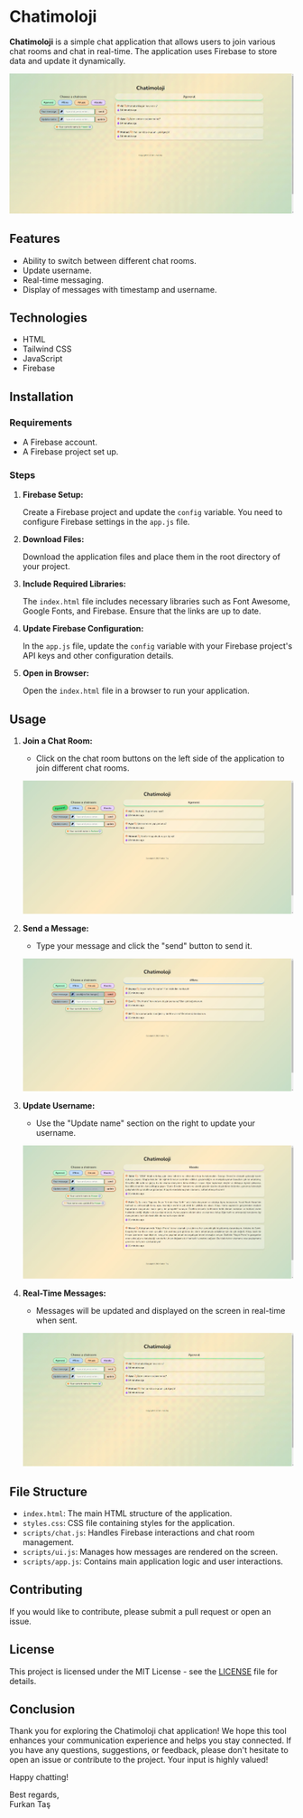 # Chatimoloji

**Chatimoloji** is a simple chat application that allows users to join various chat rooms and chat in real-time. The application uses Firebase to store data and update it dynamically.

![Chat Messages Screenshot](public/img/chatimoloji.gif)

## Features

- Ability to switch between different chat rooms.
- Update username.
- Real-time messaging.
- Display of messages with timestamp and username.

## Technologies

- HTML
- Tailwind CSS
- JavaScript
- Firebase

## Installation

### Requirements

- A Firebase account.
- A Firebase project set up.

### Steps

1. **Firebase Setup:**

   Create a Firebase project and update the `config` variable. You need to configure Firebase settings in the `app.js` file.

2. **Download Files:**

   Download the application files and place them in the root directory of your project.

3. **Include Required Libraries:**

   The `index.html` file includes necessary libraries such as Font Awesome, Google Fonts, and Firebase. Ensure that the links are up to date.

4. **Update Firebase Configuration:**

   In the `app.js` file, update the `config` variable with your Firebase project's API keys and other configuration details.

5. **Open in Browser:**

   Open the `index.html` file in a browser to run your application.

## Usage

1. **Join a Chat Room:**

   - Click on the chat room buttons on the left side of the application to join different chat rooms.

   ![Chat Rooms Screenshot](public/img/1chatRoom.jpg)

2. **Send a Message:**

   - Type your message and click the "send" button to send it.

   ![Chat Input Screenshot](public/img/2addMessage.jpg)

3. **Update Username:**

   - Use the "Update name" section on the right to update your username.

   ![Update Name Screenshot](public/img/3updateUsername.jpg)

4. **Real-Time Messages:**

   - Messages will be updated and displayed on the screen in real-time when sent.

   ![Chat Messages Screenshot](public/img/chatimoloji.gif)

## File Structure

- `index.html`: The main HTML structure of the application.
- `styles.css`: CSS file containing styles for the application.
- `scripts/chat.js`: Handles Firebase interactions and chat room management.
- `scripts/ui.js`: Manages how messages are rendered on the screen.
- `scripts/app.js`: Contains main application logic and user interactions.

## Contributing

If you would like to contribute, please submit a pull request or open an issue.

## License

This project is licensed under the MIT License - see the [LICENSE](LICENSE) file for details.

## Conclusion

Thank you for exploring the Chatimoloji chat application! We hope this tool enhances your communication experience and helps you stay connected. If you have any questions, suggestions, or feedback, please don't hesitate to open an issue or contribute to the project. Your input is highly valued!

Happy chatting!

Best regards,  
Furkan Taş

